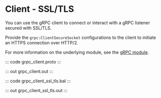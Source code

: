 # Client - SSL/TLS

You can use the gRPC client to connect or interact with a gRPC listener
secured with SSL/TLS.

Provide the `grpc:ClientSecureSocket` configurations to the client to
initiate an HTTPS connection over HTTP/2.

For more information on the underlying module,
see the [gRPC module](https://docs.central.ballerina.io/ballerina/grpc/latest/).

::: code grpc_client.proto :::

::: out grpc_client.out :::

::: code grpc_client_ssl_tls.bal :::

::: out grpc_client_ssl_tls.out :::